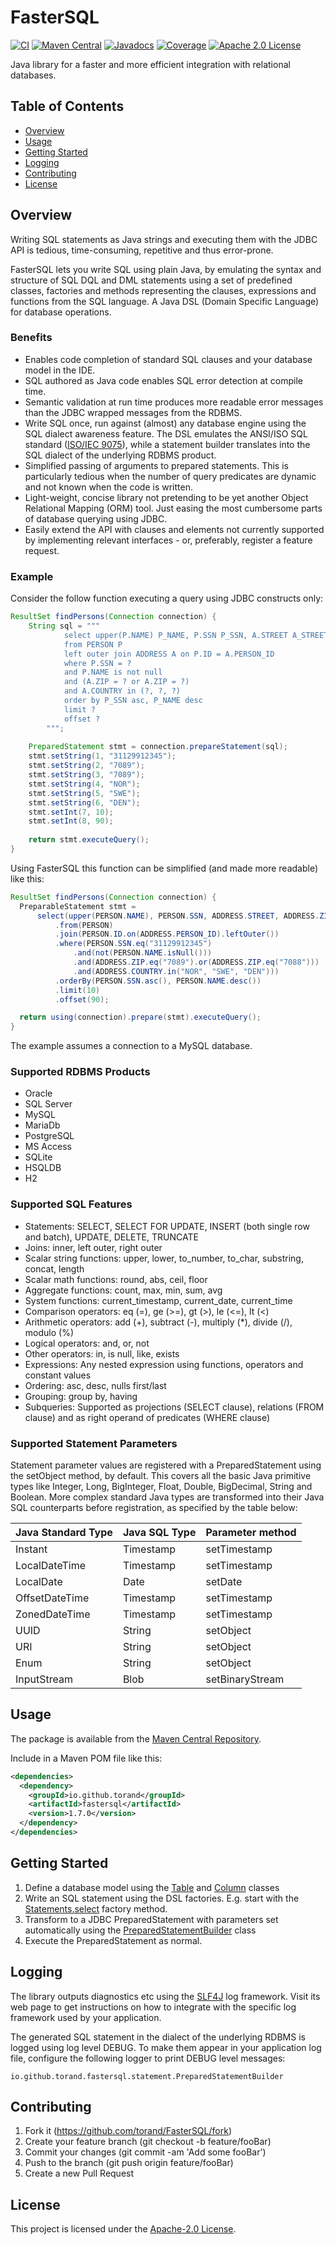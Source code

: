 FasterSQL
=========

[![CI](https://github.com/torand/FasterSQL/actions/workflows/continuous-integration.yml/badge.svg)](https://github.com/torand/FasterSQL/actions/workflows/continuous-integration.yml)
[![Maven Central](https://img.shields.io/maven-central/v/io.github.torand/fastersql.svg?label=maven%20central)](https://central.sonatype.com/artifact/io.github.torand/fastersql)
[![Javadocs](https://javadoc.io/badge2/io.github.torand/fastersql/javadoc.svg)](https://javadoc.io/doc/io.github.torand/fastersql)
[![Coverage](https://coveralls.io/repos/github/torand/FasterSQL/badge.svg?branch=main)](https://coveralls.io/github/torand/FasterSQL?branch=main)
[![Apache 2.0 License](https://img.shields.io/badge/license-Apache%202.0-orange)](LICENSE)

Java library for a faster and more efficient integration with relational databases.

## Table of Contents

- [Overview](#overview)
- [Usage](#usage)
- [Getting Started](#getting-started)
- [Logging](#logging)
- [Contributing](#contributing)
- [License](#license)

## Overview

Writing SQL statements as Java strings and executing them with the JDBC API is tedious, time-consuming, repetitive and
thus error-prone.

FasterSQL lets you write SQL using plain Java, by emulating the syntax and structure of SQL DQL and DML statements
using a set of predefined classes, factories and methods representing the clauses, expressions and functions
from the SQL language. A Java DSL (Domain Specific Language) for database operations.

### Benefits

* Enables code completion of standard SQL clauses and your database model in the IDE.
* SQL authored as Java code enables SQL error detection at compile time.
* Semantic validation at run time produces more readable error messages than the JDBC wrapped messages from the RDBMS.
* Write SQL once, run against (almost) any database engine using the SQL dialect awareness feature. The DSL emulates
  the ANSI/ISO SQL standard ([ISO/IEC 9075](https://www.iso.org/standard/76583.html)), while a statement builder translates into the SQL dialect of the underlying RDBMS product.
* Simplified passing of arguments to prepared statements. This is particularly tedious when the number of query predicates
  are dynamic and not known when the code is written.
* Light-weight, concise library not pretending to be yet another Object Relational Mapping (ORM) tool. Just easing the
  most cumbersome parts of database querying using JDBC.
* Easily extend the API with clauses and elements not currently supported by implementing relevant interfaces - or,
  preferably, register a feature request.

### Example

Consider the follow function executing a query using JDBC constructs only:

```java
ResultSet findPersons(Connection connection) {
    String sql = """
            select upper(P.NAME) P_NAME, P.SSN P_SSN, A.STREET A_STREET, A.ZIP A_ZIP
            from PERSON P 
            left outer join ADDRESS A on P.ID = A.PERSON_ID 
            where P.SSN = ? 
            and P.NAME is not null 
            and (A.ZIP = ? or A.ZIP = ?) 
            and A.COUNTRY in (?, ?, ?) 
            order by P_SSN asc, P_NAME desc 
            limit ? 
            offset ?        
        """;
    
    PreparedStatement stmt = connection.prepareStatement(sql);
    stmt.setString(1, "31129912345");
    stmt.setString(2, "7089");
    stmt.setString(3, "7089");
    stmt.setString(4, "NOR");
    stmt.setString(5, "SWE");
    stmt.setString(6, "DEN");
    stmt.setInt(7, 10);
    stmt.setInt(8, 90);
    
    return stmt.executeQuery();
}
```

Using FasterSQL this function can be simplified (and made more readable) like this:

```java
ResultSet findPersons(Connection connection) {
  PreparableStatement stmt =
      select(upper(PERSON.NAME), PERSON.SSN, ADDRESS.STREET, ADDRESS.ZIP)
          .from(PERSON)
          .join(PERSON.ID.on(ADDRESS.PERSON_ID).leftOuter())
          .where(PERSON.SSN.eq("31129912345")
              .and(not(PERSON.NAME.isNull()))
              .and(ADDRESS.ZIP.eq("7089").or(ADDRESS.ZIP.eq("7088")))
              .and(ADDRESS.COUNTRY.in("NOR", "SWE", "DEN")))
          .orderBy(PERSON.SSN.asc(), PERSON.NAME.desc())
          .limit(10)
          .offset(90);

  return using(connection).prepare(stmt).executeQuery();
}
```

The example assumes a connection to a MySQL database.

### Supported RDBMS Products

* Oracle
* SQL Server
* MySQL
* MariaDb
* PostgreSQL
* MS Access
* SQLite
* HSQLDB
* H2

### Supported SQL Features

* Statements: SELECT, SELECT FOR UPDATE, INSERT (both single row and batch), UPDATE, DELETE, TRUNCATE
* Joins: inner, left outer, right outer
* Scalar string functions: upper, lower, to_number, to_char, substring, concat, length
* Scalar math functions: round, abs, ceil, floor
* Aggregate functions: count, max, min, sum, avg
* System functions: current_timestamp, current_date, current_time
* Comparison operators: eq (=), ge (>=), gt (>), le (<=), lt (<)
* Arithmetic operators: add (+), subtract (-), multiply (*), divide (/), modulo (%)
* Logical operators: and, or, not
* Other operators: in, is null, like, exists
* Expressions: Any nested expression using functions, operators and constant values
* Ordering: asc, desc, nulls first/last
* Grouping: group by, having
* Subqueries: Supported as projections (SELECT clause), relations (FROM clause) and as right operand of predicates (WHERE clause)

### Supported Statement Parameters

Statement parameter values are registered with a PreparedStatement using the setObject method, by default. This covers all the basic
Java primitive types like Integer, Long, BigInteger, Float, Double, BigDecimal, String and Boolean. More complex standard Java types
are transformed into their Java SQL counterparts before registration, as specified by the table below:

| Java Standard Type | Java SQL Type | Parameter method |
|--------------------|---------------|------------------|
| Instant            | Timestamp     | setTimestamp     |
| LocalDateTime      | Timestamp     | setTimestamp     |
| LocalDate          | Date          | setDate          |
| OffsetDateTime     | Timestamp     | setTimestamp     |
| ZonedDateTime      | Timestamp     | setTimestamp     |
| UUID               | String        | setObject        |
| URI                | String        | setObject        |
| Enum               | String        | setObject        |
| InputStream        | Blob          | setBinaryStream  |

## Usage

The package is available from the [Maven Central Repository](https://central.sonatype.com/artifact/io.github.torand/fastersql).

Include in a Maven POM file like this:

```xml
<dependencies>
  <dependency>
    <groupId>io.github.torand</groupId>
    <artifactId>fastersql</artifactId>
    <version>1.7.0</version>
  </dependency>
</dependencies>
```

## Getting Started

1. Define a database model using the [Table](https://github.com/torand/FasterSQL/blob/main/src/main/java/io/github/torand/fastersql/model/Table.java) and [Column](https://github.com/torand/FasterSQL/blob/main/src/main/java/io/github/torand/fastersql/model/Column.java) classes
2. Write an SQL statement using the DSL factories. E.g. start with the [Statements.select](https://github.com/torand/FasterSQL/blob/main/src/main/java/io/github/torand/fastersql/statement/Statements.java#L32) factory method.
3. Transform to a JDBC PreparedStatement with parameters set automatically using the [PreparedStatementBuilder](https://github.com/torand/FasterSQL/blob/main/src/main/java/io/github/torand/fastersql/statement/PreparedStatementBuilder.java) class
4. Execute the PreparedStatement as normal.

## Logging

The library outputs diagnostics etc using the [SLF4J](https://www.slf4j.org/) log framework. Visit its web page to
get instructions on how to integrate with the specific log framework used by your application.

The generated SQL statement in the dialect of the underlying RDBMS is logged using log level DEBUG. To make them appear
in your application log file, configure the following logger to print DEBUG level messages:

```
io.github.torand.fastersql.statement.PreparedStatementBuilder
```

## Contributing

1. Fork it (https://github.com/torand/FasterSQL/fork)
2. Create your feature branch (git checkout -b feature/fooBar)
3. Commit your changes (git commit -am 'Add some fooBar')
4. Push to the branch (git push origin feature/fooBar)
5. Create a new Pull Request

## License

This project is licensed under the [Apache-2.0 License](LICENSE).
